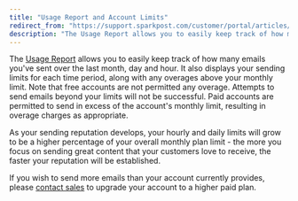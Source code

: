 ```yaml
---
title: "Usage Report and Account Limits"
redirect_from: "https://support.sparkpost.com/customer/portal/articles/1929897-usage-report-and-account-limits"
description: "The Usage Report allows you to easily keep track of how many emails you've sent over the last month day and hour It also displays your sending limits for each time period along with any overages above your monthly limit Note that free accounts are not permitted any overage Attempts..."
---
```


The [Usage Report](https://app.sparkpost.com/#/reports/usage) allows you to easily keep track of how many emails you've sent over the last month, day and hour. It also displays your sending limits for each time period, along with any overages above your monthly limit. Note that free accounts are not permitted any overage. Attempts to send emails beyond your limits will not be successful. Paid accounts are permitted to send in excess of the account's monthly limit, resulting in overage charges as appropriate.

As your sending reputation develops, your hourly and daily limits will grow to be a higher percentage of your overall monthly plan limit - the more you focus on sending great content that your customers love to receive, the faster your reputation will be established.

If you wish to send more emails than your account currently provides, please [contact sales](https://www.sparkpost.com/sales/) to upgrade your account to a higher paid plan.